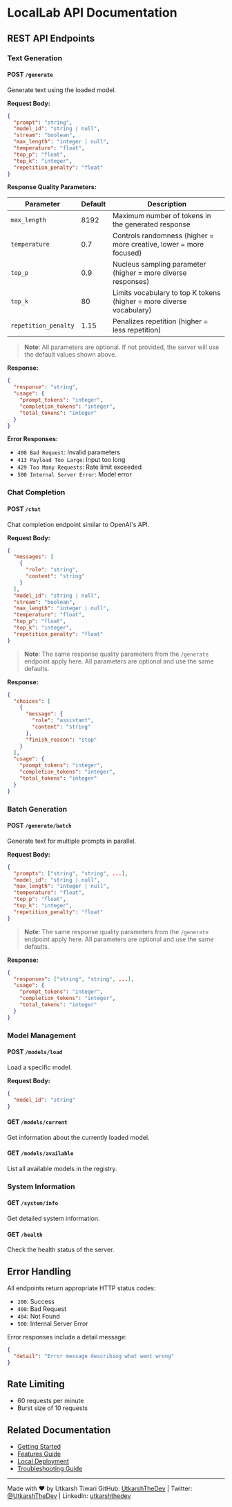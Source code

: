 # LocalLab API Documentation

## REST API Endpoints

### Text Generation

#### POST `/generate`

Generate text using the loaded model.

**Request Body:**

```json
{
  "prompt": "string",
  "model_id": "string | null",
  "stream": "boolean",
  "max_length": "integer | null",
  "temperature": "float",
  "top_p": "float",
  "top_k": "integer",
  "repetition_penalty": "float"
}
```

**Response Quality Parameters:**

| Parameter            | Default | Description                                                          |
| -------------------- | ------- | -------------------------------------------------------------------- |
| `max_length`         | 8192    | Maximum number of tokens in the generated response                   |
| `temperature`        | 0.7     | Controls randomness (higher = more creative, lower = more focused)   |
| `top_p`              | 0.9     | Nucleus sampling parameter (higher = more diverse responses)         |
| `top_k`              | 80      | Limits vocabulary to top K tokens (higher = more diverse vocabulary) |
| `repetition_penalty` | 1.15    | Penalizes repetition (higher = less repetition)                      |

> **Note**: All parameters are optional. If not provided, the server will use the default values shown above.

**Response:**

```json
{
  "response": "string",
  "usage": {
    "prompt_tokens": "integer",
    "completion_tokens": "integer",
    "total_tokens": "integer"
  }
}
```

**Error Responses:**

- `400 Bad Request`: Invalid parameters
- `413 Payload Too Large`: Input too long
- `429 Too Many Requests`: Rate limit exceeded
- `500 Internal Server Error`: Model error

### Chat Completion

#### POST `/chat`

Chat completion endpoint similar to OpenAI's API.

**Request Body:**

```json
{
  "messages": [
    {
      "role": "string",
      "content": "string"
    }
  ],
  "model_id": "string | null",
  "stream": "boolean",
  "max_length": "integer | null",
  "temperature": "float",
  "top_p": "float",
  "top_k": "integer",
  "repetition_penalty": "float"
}
```

> **Note**: The same response quality parameters from the `/generate` endpoint apply here. All parameters are optional and use the same defaults.

**Response:**

```json
{
  "choices": [
    {
      "message": {
        "role": "assistant",
        "content": "string"
      },
      "finish_reason": "stop"
    }
  ],
  "usage": {
    "prompt_tokens": "integer",
    "completion_tokens": "integer",
    "total_tokens": "integer"
  }
}
```

### Batch Generation

#### POST `/generate/batch`

Generate text for multiple prompts in parallel.

**Request Body:**

```json
{
  "prompts": ["string", "string", ...],
  "model_id": "string | null",
  "max_length": "integer | null",
  "temperature": "float",
  "top_p": "float",
  "top_k": "integer",
  "repetition_penalty": "float"
}
```

> **Note**: The same response quality parameters from the `/generate` endpoint apply here. All parameters are optional and use the same defaults.

**Response:**

```json
{
  "responses": ["string", "string", ...],
  "usage": {
    "prompt_tokens": "integer",
    "completion_tokens": "integer",
    "total_tokens": "integer"
  }
}
```

### Model Management

#### POST `/models/load`

Load a specific model.

**Request Body:**

```json
{
  "model_id": "string"
}
```

#### GET `/models/current`

Get information about the currently loaded model.

#### GET `/models/available`

List all available models in the registry.

### System Information

#### GET `/system/info`

Get detailed system information.

#### GET `/health`

Check the health status of the server.

## Error Handling

All endpoints return appropriate HTTP status codes:

- `200`: Success
- `400`: Bad Request
- `404`: Not Found
- `500`: Internal Server Error

Error responses include a detail message:

```json
{
  "detail": "Error message describing what went wrong"
}
```

## Rate Limiting

- 60 requests per minute
- Burst size of 10 requests

## Related Documentation

- [Getting Started](./getting-started.md)
- [Features Guide](./features/README.md)
- [Local Deployment](./local_deployment.md)
- [Troubleshooting Guide](./TROUBLESHOOTING.md)

---

Made with ❤️ by Utkarsh Tiwari
GitHub: [UtkarshTheDev](https://github.com/UtkarshTheDev) | Twitter: [@UtkarshTheDev](https://twitter.com/UtkarshTheDev) | LinkedIn: [utkarshthedev](https://linkedin.com/in/utkarshthedev)
